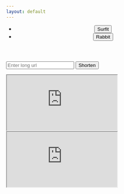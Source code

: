 ```yaml
---
layout: default
---
```

<script>
    window.onload = function() {
        document.getElementById("defaultOpen").click();
    }
    window.onload = function() {
        // var input = document.getElementById("gsc-i-id1").focus();
        var input = document.getElementById("long_url").focus();
    };
    window.onload = function() {
        document.getElementsbyClassName("c-header").style.display = "none";
    }

    function tabChange(event, tabName) {
        // Declare all variables
        var i, tabContent, tablinks;

        // Get all elements with class="tabContent" and hide them
        tabCcontent = document.getElementsByClassName("tabContent")
        for (i = 0; i < tabContent.length; i++) {
            tabContent[i].style.display = "none";
        }

        // Get all elements with class="tablinks" and remove the class "active"
        tablinks = document.getElementsByClassName("tablinks");
        for (i = 0; i < tablinks.length; i++) {
            tablinks[i].className = tablinks[i].className.replace("active", "normal");
        }

        // Show the current tab, and add an "active" class to the button that opened the tab
        document.getElementById(tabName).style.display = "block";
        event.currentTarget.className += " active";
    }
}
</script>
<!-- 'https://tinyurl.com/api-create.php?url='.'http://www.example.com/'); -->
<header class="c-header">
    <div class="o-grid">
        <div class="o-grid__col o-grid__col--full" style="">
            <div class="c-header__inner" style="">
                <ul class="c-nav c-nav-list" style="">
                    <li role="presentation">
                        <button class="tablinks c-nav__link active" onclick="tabChange(event, 'surfit')" id="defaultOpen">Surfit</button>
                    </li>
                    <li role="presentation">
                        <button class="tablinks c-nav__link normal" onclick="tabChange(event, 'rabbit')">Rabbit</button>
                    </li>
                </ul> 
            </div>
        </div>
    </div>
</header>
<div class="o-grid">
    <form autocomplete="off">
        <input type="text" id="long_url" name="long_url" placeholder="Enter long url">
        <input type="button" id="submit" value="Shorten" onclick="UrlShorten()">
    </form>
</div>
<div class="o-grid">
    <script async src="https://cse.google.com/cse.js?cx=d423c88702dea9eb7"></script>
    <div class="gcse-search"></div>
</div>
<div id="surfit" class="tabContent">
    <iframe src="https://surfit.io/" class="surit-io"></iframe>
</div>
<div id="rabbit" class="tabContent">
    <iframe src="https://rabbit.so/" class="surit-io"></iframe>
</div>